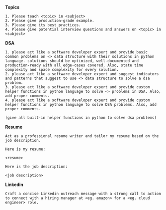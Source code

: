 **Topics**

    1. Please teach <topic> in <subject>
    2. Please give production-grade example.
    3. Please give its best practices.
    4. Please give potential interview questions and answers on <topic> in <subject>

**DSA**

    1. please act like a software developer expert and provide basic common problems on <> data structure with their solutions in python language. solutions should be optimized, well-documented and production-ready with all edge-cases covered. Also, state time complexity and space complexity for every solution.
    2. please act like a software developer expert and suggest indicators and patterns that suggest to use <> data structure to solve a dsa problem.
    3. please act like a software developer expert and provide custom helper functions in python language to solve <> problems in DSA. Also, add proper comments.
    4. please act like a software developer expert and provide custom helper functions in python language to solve DSA problems. Also, add proper comments.

    [give all built-in helper functions in python to solve dsa problems]

**Resume**

    Act as a professional resume writer and tailor my resume based on the job description.
    
    Here is my resume:

    <resume>

    Here is the job description:

    <job description>

**Linkedin**

    Craft a concise Linkedin outreach message with a strong call to action to connect with a hiring manager at <eg. amazon> for a <eg. cloud engineer> role.